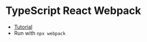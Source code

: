 # TypeScript React Webpack

- [Tutorial](https://www.typescriptlang.org/docs/handbook/react-&-webpack.html)
- Run with `npx webpack`
